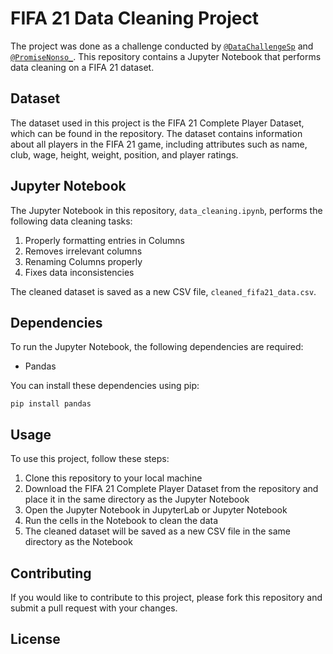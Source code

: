 # FIFA 21 Data Cleaning Project

The project was done as a challenge conducted by <a href="https://twitter.com/DataChallengeSp?t=CuCOJFQy2EjDeRDFz2D-Yw&s=09">`@DataChallengeSp`</a>
 and <a href="https://twitter.com/PromiseNonso_">`@PromiseNonso_`</a>. This repository contains a Jupyter Notebook that performs data cleaning on a FIFA 21 dataset. 

## Dataset

The dataset used in this project is the FIFA 21 Complete Player Dataset, which can be found in the repository. The dataset contains information about all players in the FIFA 21 game, including attributes such as name, club, wage, height, weight, position, and player ratings.

## Jupyter Notebook

The Jupyter Notebook in this repository, `data_cleaning.ipynb`, performs the following data cleaning tasks:

1. Properly formatting entries in Columns
2. Removes irrelevant columns
3. Renaming Columns properly
4. Fixes data inconsistencies

The cleaned dataset is saved as a new CSV file, `cleaned_fifa21_data.csv`.

## Dependencies

To run the Jupyter Notebook, the following dependencies are required:

- Pandas


You can install these dependencies using pip:

```
pip install pandas
```

## Usage

To use this project, follow these steps:

1. Clone this repository to your local machine
2. Download the FIFA 21 Complete Player Dataset from the repository and place it in the same directory as the Jupyter Notebook
3. Open the Jupyter Notebook in JupyterLab or Jupyter Notebook
4. Run the cells in the Notebook to clean the data
5. The cleaned dataset will be saved as a new CSV file in the same directory as the Notebook

## Contributing

If you would like to contribute to this project, please fork this repository and submit a pull request with your changes.

## License
